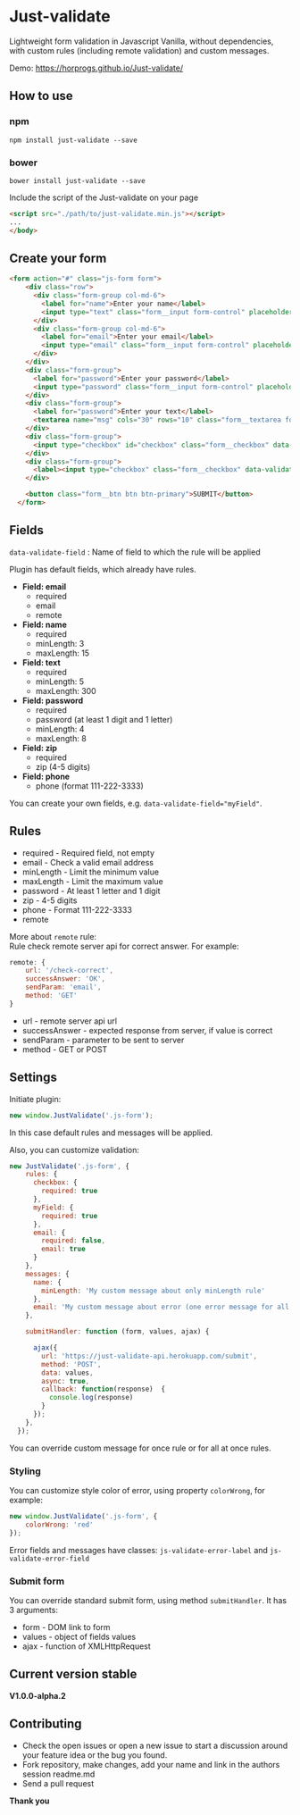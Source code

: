 # Just-validate
Lightweight form validation in Javascript Vanilla, without dependencies, with custom rules (including remote validation) and custom messages.

Demo: https://horprogs.github.io/Just-validate/

## How to use
### npm
```shell
npm install just-validate --save
```

### bower
```shell
bower install just-validate --save
```

Include the script of the Just-validate on your page
```html
<script src="./path/to/just-validate.min.js"></script>
...
</body>
```

## Create your form
```html
<form action="#" class="js-form form">
    <div class="row">
      <div class="form-group col-md-6">
        <label for="name">Enter your name</label>
        <input type="text" class="form__input form-control" placeholder="Enter your name" autocomplete="off" data-validate-field="name" name="name" id="name">
      </div>
      <div class="form-group col-md-6">
        <label for="email">Enter your email</label>
        <input type="email" class="form__input form-control" placeholder="Enter your email" autocomplete="off" data-validate-field="email" name="email" id="email">
      </div>
    </div>
    <div class="form-group">
      <label for="password">Enter your password</label>
      <input type="password" class="form__input form-control" placeholder="Enter your password" autocomplete="off" data-validate-field="password" name="password" id="password">
    </div>
    <div class="form-group">
      <label for="password">Enter your text</label>
      <textarea name="msg" cols="30" rows="10" class="form__textarea form-control" data-validate-field="text" id="text"></textarea>
    </div>
    <div class="form-group">
      <input type="checkbox" id="checkbox" class="form__checkbox" data-validate-field="checkbox" checked><label for="checkbox">I agree</label>
    </div>
    <div class="form-group">
      <label><input type="checkbox" class="form__checkbox" data-validate-field="checkbox2" checked>I agree</label>
    </div>

    <button class="form__btn btn btn-primary">SUBMIT</button>
  </form>
```

## Fields
`` data-validate-field `` : Name of field to which the rule will be applied

Plugin has default fields, which already have rules.

* **Field: email** 
    * required
    * email
    * remote
* **Field: name** 
    * required
    * minLength: 3
    * maxLength: 15
* **Field: text** 
    * required
    * minLength: 5
    * maxLength: 300
* **Field: password** 
    * required
    * password (at least 1 digit and 1 letter)
    * minLength: 4
    * maxLength: 8
* **Field: zip** 
    * required
    * zip (4-5 digits)
* **Field: phone** 
    * phone (format 111-222-3333)
    
You can create your own fields, e.g. ``data-validate-field="myField"``.

## Rules
* required -  Required field, not empty
* email - Check a valid email address
* minLength - Limit the minimum value
* maxLength - Limit the maximum value
* password - At least 1 letter and 1 digit
* zip - 4-5 digits
* phone - Format 111-222-3333
* remote
 
More about ``remote`` rule: <br>
Rule check remote server api for correct answer. For example:
```js
remote: {
    url: '/check-correct',
    successAnswer: 'OK',
    sendParam: 'email',
    method: 'GET'
}
```
* url - remote server api url
* successAnswer - expected response from server, if value is correct
* sendParam - parameter to be sent to server
* method - GET or POST

## Settings

Initiate plugin:
```js
new window.JustValidate('.js-form');
```

In this case default rules and messages will be applied.

Also, you can customize validation:
```js
new JustValidate('.js-form', {
    rules: {
      checkbox: {
        required: true
      },
      myField: {
        required: true
      },
      email: {
        required: false,
        email: true
      }
    },
    messages: {
      name: {
        minLength: 'My custom message about only minLength rule'
      },
      email: 'My custom message about error (one error message for all rules)' 
    },

    submitHandler: function (form, values, ajax) {

      ajax({
        url: 'https://just-validate-api.herokuapp.com/submit',
        method: 'POST',
        data: values,
        async: true,
        callback: function(response)  {
          console.log(response)
        }
      });
    },
  });
```

You can override custom message for once rule or for all at once rules.

### Styling

You can customize style color of error, using property ``colorWrong``, for example: <br>
```js
new window.JustValidate('.js-form', {
    colorWrong: 'red'
});
```

Error fields and messages have classes: ``js-validate-error-label`` and  ``js-validate-error-field``

### Submit form
You can override standard submit form, using method ``submitHandler``. It has 3 arguments:
* form - DOM link to form
* values - object of fields values
* ajax - function of XMLHttpRequest

## Current version stable
**V1.0.0-alpha.2**

## Contributing
- Check the open issues or open a new issue to start a discussion around your feature idea or the bug you found.
- Fork repository, make changes, add your name and link in the authors session readme.md
- Send a pull request

**Thank you**


